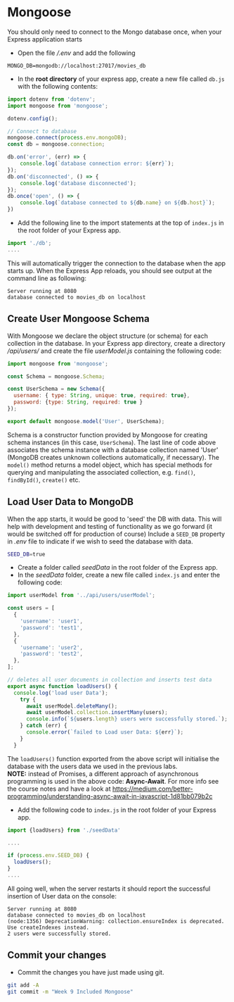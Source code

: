 # Mongoose

You should only need to connect to the Mongo database once, when your Express application starts

- Open the file */.env* and add the following
```
MONGO_DB=mongodb://localhost:27017/movies_db
```


+ In the **root directory** of your express app, create a new file called ``db.js`` with the following contents:

```javascript
import dotenv from 'dotenv';
import mongoose from 'mongoose';

dotenv.config();

// Connect to database
mongoose.connect(process.env.mongoDB);
const db = mongoose.connection;

db.on('error', (err) => {
    console.log(`database connection error: ${err}`);
});
db.on('disconnected', () => {
    console.log('database disconnected');
});
db.once('open', () => {
    console.log(`database connected to ${db.name} on ${db.host}`);
})
```

+ Add the following line to the import statements at the top of ``index.js`` in the root folder of your Express app.

~~~javascript
import './db';
....
~~~

This will automatically trigger the connection to the database when the app starts up. 
When the Express App reloads, you should see output at the command line as following:

```
Server running at 8080
database connected to movies_db on localhost

```

## Create User Mongoose Schema

With Mongoose we declare the object structure (or schema) for each collection in the database. In your Express app directory, create a directory */api/users/* and create the file *userModel.js* containing the following code:

```javascript
import mongoose from 'mongoose';

const Schema = mongoose.Schema;

const UserSchema = new Schema({
  username: { type: String, unique: true, required: true},
  password: {type: String, required: true }
});

export default mongoose.model('User', UserSchema);
```

Schema is a constructor function provided by Mongoose for creating schema instances (in this case, ``UserSchema``). The last line of code above associates the schema instance with a database collection named 'User' (MongoDB creates unknown collections automatically, if necessary). The ``model()`` method returns a model object, which has special methods for querying and manipulating the associated collection, e.g. ``find()``, ``findById()``, ``create()`` etc.

## Load User Data to MongoDB

When the app starts, it would be good to 'seed' the DB with data. This will help with development and testing of functionality as we go forward (it would be switched off for production of course) 
Include a ``SEED_DB`` property in *.env* file to indicate if we wish to seed the database with data. 

```bash
SEED_DB=true
```

+ Create a folder called *seedData* in the root folder of the Express app.
+ In the *seedData* folder, create a new file called ``index.js``  and enter the following code:

```javascript
import userModel from '../api/users/userModel';

const users = [
  {
    'username': 'user1',
    'password': 'test1',
  },
  {
    'username': 'user2',
    'password': 'test2',
  },
];

// deletes all user documents in collection and inserts test data
export async function loadUsers() {
  console.log('load user Data');
    try {
      await userModel.deleteMany();
      await userModel.collection.insertMany(users);
      console.info(`${users.length} users were successfully stored.`);
    } catch (err) {
      console.error(`failed to Load user Data: ${err}`);
    }
  }
```

The ``loadUsers()`` function exported from the above script will initialise the database with the users data we used in the previous labs.  
**NOTE:** instead of Promises, a different approach of asynchronous programming is used in the above code: **Async-Await**. For more info see the course notes and have a look at https://medium.com/better-programming/understanding-async-await-in-javascript-1d81bb079b2c

+ Add the following code to ``index.js`` in the root folder of your Express app.

```javascript
import {loadUsers} from './seedData'

....

if (process.env.SEED_DB) {
  loadUsers();
}
....
```

All going well, when the server restarts it should report the successful insertion of User data on the console: 

```
Server running at 8080
database connected to movies_db on localhost
(node:1356) DeprecationWarning: collection.ensureIndex is deprecated. Use createIndexes instead.
2 users were successfully stored.
```

## Commit your changes

- Commit the changes you have just made using git.

~~~bash
git add -A
git commit -m "Week 9 Included Mongoose"
~~~
